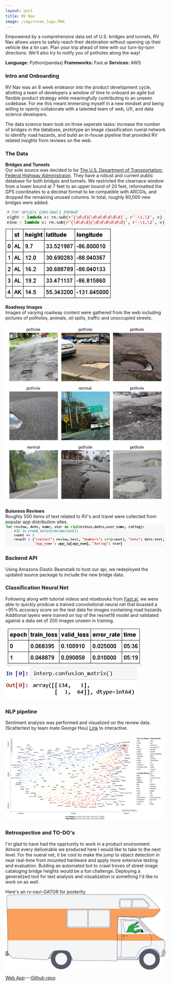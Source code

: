 ```yaml
---
layout: post
title: RV Nav
image: /img/rvnav_logo.PNG
---
```

Empowered by a comprehensive data set of U.S. bridges and tunnels, RV Nav allows users to safely reach their destination without opening up their vehicle like a tin can. Plan your trip ahead of time with our turn-by-turn directions. We'll also try to notify you of potholes along the way!

**Language:** Python(pandas) **Frameworks:** Fast.ai **Services:** AWS

### Intro and Onboarding
RV Nav was an 8 week endeavor into the product development cycle, allotting a team of developers a window of time to onboard an agile but flexible product strategy while meaningfully contributing to an unseen codebase. For me this meant immersing myself in a new mindset and being willing to openly collaborate with a talented team of web, UX, and data science developers.

The data science team took on three seperate tasks: increase the number of bridges in the database, prototype an image classification nueral network to identify road hazards, and build an in-house pipeline that provided RV related insights from reviews on the web. 

### The Data
**Bridges and Tunnels**<br/>
Our sole source was decided to be [The U.S. Department of Transportation: Federal Highway Administraion](https://www.fhwa.dot.gov/bridge/nbi/ascii2018.cfm). They have a robust and current public database for both bridges and tunnels. We restricted the clearnace window from a lower bound at 7 feet to an upper bound of 20 feet, reformatted the GPS coordinates to a decimal format to be compatible with ARCGIs, and dropped the remaining unused columns. In total, roughly 80,000 new bridges were added.

![](/img/regex-to-decimal.PNG)
![](/img/bridge_clearance_df.PNG)

**Roadway Images**<br/>
Images of varying roadway content were gathered from the web including pictures of potholes, animals, oil spills, traffic and unoccupied streets. 

![](/img/roads-and-potholes.PNG)

**Buisness Reviews**<br/>
Roughly 500 items of text related to RV's and travel were collected from popular app distribution sites.
![](/img/scrape-code.PNG)

### Backend API
Using Amazons Elastic Beanstalk to host our api, we redeployed the updated source package to include the new bridge data.

### Classification Neural Net
Following along with tutorial videos and ntoebooks from [Fast.ai](https://www.fast.ai/), we were able to quickly prodcue a trained convolutional neural net that boasted a ~95% accuracy score on the test data for images containing road hazards. Additional layers were trained on top of the resnet18 model and validated against a data set of 200 images unseen in training.

![](/img/resnet18-cnn-train-cycle.PNG)
![](/img/resnet18-cnn-confusion-matrix.PNG)

### NLP pipeline
Sentiment analysis was performed and visualized on the review data.<br/>
(Scattertext by team mate George Hou) [Link](https://gyhou.com/RV-Parks-Campgrounds-Yelp-Reviews-Scattertext.html) to interactive.

![](/img/george_hou_scatter_text.PNG)

### Retrospective and TO-DO's
I'm glad to have had the opprtunity to work in a product environment. Almost every deliverable we produced here I would like to take to the next level. For the nueral net, it be cool to make the jump to object detection in near real-time from mounted hardware and apply more extensive testing and evaluation. Bulding an automated bot to crawl troves of street image cataloging bridge heights would be a fun challenge. Deploying a generalized tool for text analysis and visualization is something I'd like to work on as well.

Here's an rv-navi-GATOR for posterity
![](/img/rv_navigator.png)



  



[Web App](https://www.rvnav.com/)---[Github repo](https://github.com/Labs17-RVNav)
